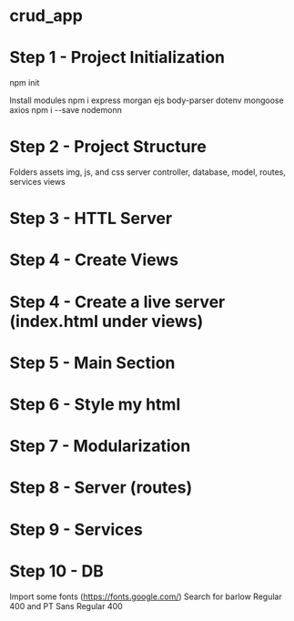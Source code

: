 # crud_app

# Step 1 - Project Initialization

npm init

Install modules
npm i express morgan ejs body-parser dotenv mongoose axios
npm i --save nodemonn

# Step 2 - Project Structure

Folders
assets
img, js, and css
server
controller, database, model, routes, services
views

# Step 3 - HTTL Server

# Step 4 - Create Views

# Step 4 - Create a live server (index.html under views)

# Step 5 - Main Section

# Step 6 - Style my html

# Step 7 - Modularization

# Step 8 - Server (routes)

# Step 9 - Services

# Step 10 - DB

Import some fonts (https://fonts.google.com/) Search for barlow Regular 400 and PT Sans Regular 400

